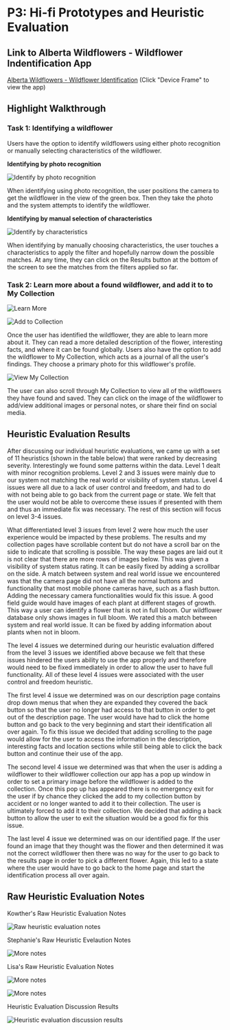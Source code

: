 

# P3: Hi-fi Prototypes and Heuristic Evaluation

## Link to Alberta Wildflowers - Wildflower Indentification App

[Alberta Wildflowers - Wildflower Identification](http://j9ji3r.axshare.com/#g=1&p=app_content) (Click "Device Frame" to view the app)

## Highlight Walkthrough
### Task 1: Identifying a wildflower
Users have the option to identify wildflowers using either photo recognition or manually selecting characteristics of the wildflower.

**Identifying by photo recognition**

![](https://kowther.github.io/FieldGuide-481/takephoto.gif "Identify by photo recognition")

When identifying using photo recognition, the user positions the camera to get the wildflower in the view of the green box. Then they take the photo and the system attempts to identify the wildflower.


**Identifying by manual selection of characteristics**

![](https://kowther.github.io/FieldGuide-481/characteristics.gif "Identify by characteristics")

When identifying by manually choosing characteristics, the user touches a characteristics to apply the filter and hopefully narrow down the possible matches. At any time, they can click on the Results button at the bottom of the screen to see the matches from the filters applied so far.

### Task 2: Learn more about a found wildflower, and add it to to My Collection

![](https://kowther.github.io/FieldGuide-481/learnmore.gif "Learn More")

![](https://kowther.github.io/FieldGuide-481/addtocollection.gif "Add to Collection")

Once the user has identified the wildflower, they are able to learn more about it. They can read a more detailed description of the flower, interesting facts, and where it can be found globally. Users also have the option to add the wildflower to My Collection, which acts as a journal of all the user's findings. They choose a primary photo for this wildflower's profile.



![](https://kowther.github.io/FieldGuide-481/collection.gif "View My Collection")

The user can also scroll through My Collection to view all of the wildflowers they have found and saved. They can click on the image of the wildflower to add/view additional images or personal notes, or share their find on social media.

## Heuristic Evaluation Results

After discussing our individual heuristic evaluations, we came up with a set of 11 heuristics (shown in the table below) that were ranked by decreasing severity. Interestingly we found some patterns within the data. Level 1 dealt with minor recognition problems. Level 2 and 3 issues were mainly due to our system not matching the real world or visibility of system status. Level 4 issues were all due to a lack of user control and freedom, and had to do with not being able to go back from the current page or state. We felt that the user would not be able to overcome these issues if presented with them and thus an immediate fix was necessary. The rest of this section will focus on level 3-4 issues.

What differentiated level 3 issues from level 2 were how much the user experience would be impacted by these problems. The results and my collection pages have scrollable content but do not have a scroll bar on the side to indicate that scrolling is possible. The way these pages are laid out it is not clear that there are more rows of images below. This was given a visibility of system status rating. It can be easily fixed by adding a scrollbar on the side. A match between system and real world issue we encountered was that the camera page did not have all the normal buttons and functionality that most mobile phone cameras have, such as a flash button. Adding the necessary camera functionalities would fix this issue. A good field guide would have images of each plant at different stages of growth. This way a user can identify a flower that is not in full bloom. Our wildflower database only shows images in full bloom. We rated this a match between system and real world issue. It can be fixed by adding information about plants when not in bloom.

The level 4 issues we determined during our heuristic evaluation differed from the level 3 issues we identified above because we felt that these issues hindered the users ability to use the app properly and therefore would need to be fixed immediately in order to allow the user to have full functionality. All of these level 4 issues were associated with the user control and freedom heuristic. 

The first level 4 issue we determined was on our description page contains drop down menus that when they are expanded they covered the back button so that the user no longer had access to that button in order to get out of the description page. The user would have had to click the home button and go back to the very beginning and start their identification all over again. To fix this issue we decided that adding scrolling to the page would allow for the user to access the information in the description, interesting facts and location sections while still being able to click the back button and continue their use of the app. 

The second level 4 issue we determined was that when the user is adding a wildflower to their wildflower collection our app has a pop up window in order to set a primary image before the wildflower is added to the collection. Once this pop up has appeared there is no emergency exit for the user if by chance they clicked the add to my collection button by accident or no longer wanted to add it to their collection. The user is ultimately forced to add it to their collection. We decided that adding a back button to allow the user to exit the situation would be a good fix for this issue.

The last level 4 issue we determined was on our identified page. If the user found an image that they thought was the flower and then determined it was not the correct wildflower then there was no way for the user to go back to the results page in order to pick a different flower. Again, this led to a state where the user would have to go back to the home page and start the identification process all over again.



## Raw Heuristic Evaluation Notes

Kowther's Raw Heuristic Evaluation Notes

![](https://kowther.github.io/FieldGuide-481/HeuristicAnalysis_Kowther.jpg "Raw heuristic evaluation notes")

Stephanie's Raw Heuristic Evelaution Notes

![](https://kowther.github.io/FieldGuide-481/HeuristicAnalysis_Stephanie.jpg "More notes")

Lisa's Raw Heuristic Evaluation Notes

![](https://kowther.github.io/FieldGuide-481/HeuristicAnalysis_Lisa.JPG "More notes")

![](https://kowther.github.io/FieldGuide-481/HeuristicAnalysis_Lisa2.JPG "More notes")

Heuristic Evaluation Discussion Results

![](https://kowther.github.io/FieldGuide-481/heuristics_discussion_resuts.png "Heuristic evaluation discussion results")
